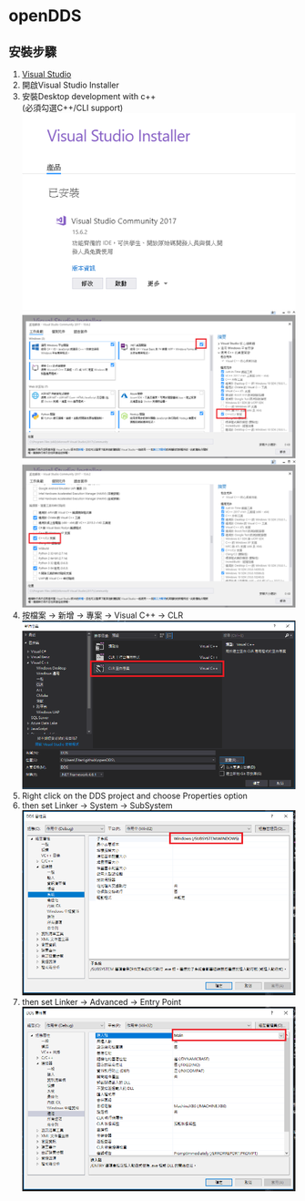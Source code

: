 # openDDS
## 安裝步驟
1. [Visual Studio](https://docs.microsoft.com/zh-tw/visualstudio/install/install-visual-studio)
2. 開啟Visual Studio Installer
3. 安裝Desktop development with c++ </br>(必須勾選C++/CLI support)</br>
![install](https://github.com/TitanLi/openDDS/blob/master/picture/install.PNG)</br>
![net](https://github.com/TitanLi/openDDS/blob/master/picture/NET.PNG)</br>
![cli](https://github.com/TitanLi/openDDS/blob/master/picture/CLI.PNG)
4. 按檔案 -> 新增 -> 專案 -> Visual C++ -> CLR</br>
![專案1](https://github.com/TitanLi/openDDS/blob/master/picture/專案1.PNG)
5. Right click on the DDS project and choose Properties option
6. then set Linker -> System -> SubSystem</br>
![屬性1](https://github.com/TitanLi/openDDS/blob/master/picture/屬性1.PNG)
7. then set Linker -> Advanced -> Entry Point</br>
![屬性2](https://github.com/TitanLi/openDDS/blob/master/picture/屬性2.PNG)
